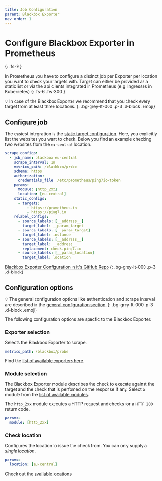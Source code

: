 ```yaml
---
title: Job Configuration
parent: Blackbox Exporter
nav_order: 1
---
```


# Configure Blackbox Exporter in Prometheus
{: .fs-9 }

In Prometheus you have to configure a distinct job per Exporter
per location you want to check your targets with. Target can
either be provided as a static list or via the api clients
integrated in Prometheus (e.g. Ingresses in Kubernetes)
{: .fs-6 .fw-300 }

💡 In case of the Blackbox Exporter we recommend
that you check every target from at least three locations.
{: .bg-grey-lt-000 .p-3 .d-block .emoji}


## Configure job

The easiest integration is the [static target configuration](https://prometheus.io/docs/prometheus/latest/configuration/configuration/#static_config).
Here, you explicitly list the websites you want to check. Below you find an example checking
two websites from the `eu-central` location.

```yaml
scrape_configs:
  - job_name: blackbox-eu-central
    scrape_interval: 1m
    metrics_path: /blackbox/probe
    scheme: https
    authorization:
      credentials_file: /etc/prometheus/ping7io-token
    params:
      module: [http_2xx]
      location: [eu-central]
    static_configs:
      - targets:
          - https://prometheus.io
          - https://ping7.io
    relabel_configs:
      - source_labels: [__address__]
        target_label: __param_target
      - source_labels: [__param_target]
        target_label: instance
      - source_labels: [__address__]
        target_label: __address__
        replacement: check.ping7.io
      - source_labels: [__param_location]
        target_label: location
```

<i class="bi bi-github"></i> [Blackbox Exporter Configuration in it's GitHub Repo](https://github.com/prometheus/blackbox_exporter#prometheus-configuration)
{: .bg-grey-lt-000 .p-3 .d-block}

## Configuration options

💡 The general configuration options like authentication and scrape interval
are described in the [general configuration section](../configuration/targets.md).
{: .bg-grey-lt-000 .p-3 .d-block .emoji}

The following configuration options are specfic to the Blackbox Exporter.

### Exporter selection

Selects the Blackbox Exporter to scrape.

```yaml
metrics_path: /blackbox/probe
```

Find the [list of available exporters here](../exporters/).

### Module selection

The Blackbox Exporter module describes the check to execute against the
target and the check that is perfomed on the response if any. Select
a module from the [list of available modules](modules.md).


The `http_2xx` module executes a HTTP request and checks for a
`HTTP 200` return code.

```yaml
params:
  module: [http_2xx]
```

### Check location

Configures the location to issue the check from. You
can only supply a _single location_.

```yaml
params:
  location: [eu-central]
```

Check out the [available locations](locations.md).
